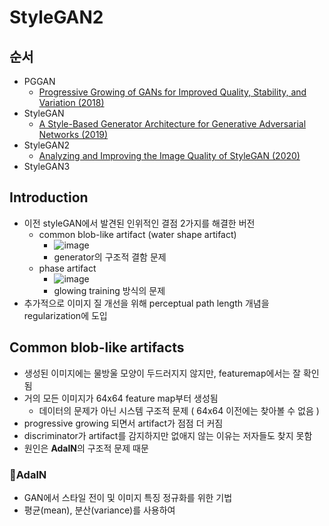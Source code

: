 # StyleGAN2
## 순서
- PGGAN
  -  [Progressive Growing of GANs for Improved Quality, Stability, and Variation (2018)](https://arxiv.org/abs/1710.10196)
- StyleGAN
  - [A Style-Based Generator Architecture for Generative Adversarial Networks (2019)](https://arxiv.org/abs/1812.04948)
- StyleGAN2
  - [Analyzing and Improving the Image Quality of StyleGAN (2020)](https://arxiv.org/abs/1912.04958)
- StyleGAN3

## Introduction
- 이전 styleGAN에서 발견된 인위적인 결점 2가지를 해결한 버전
  - common blob-like artifact (water shape artifact)
    - ![image](https://github.com/mjkim0819/NI2L_STUDY/assets/108729047/3817e340-aba9-4282-a29a-8164780ecb25)
    - generator의 구조적 결함 문제
  - phase artifact
    - ![image](https://github.com/mjkim0819/NI2L_STUDY/assets/108729047/1793af3b-6e20-41ec-b3bd-206bb15684e9)
    - glowing training 방식의 문제
- 추가적으로 이미지 질 개선을 위해 perceptual path length 개념을 regularization에 도입

## Common blob-like artifacts
- 생성된 이미지에는 물방울 모양이 두드러지지 않지만, featuremap에서는 잘 확인됨
- 거의 모든 이미지가 64x64 feature map부터 생성됨
  - 데이터의 문제가 아닌 시스템 구조적 문제 ( 64x64 이전에는 찾아볼 수 없음 )
- progressive growing 되면서 artifact가 점점 더 커짐
- discriminator가 artifact를 감지하지만 없애지 않는 이유는 저자들도 찾지 못함
- 원인은 **AdalN**의 구조적 문제 때문

### AdalN
- GAN에서 스타일 전이 및 이미지 특징 정규화를 위한 기법
- 평균(mean), 분산(variance)를 사용하여 
